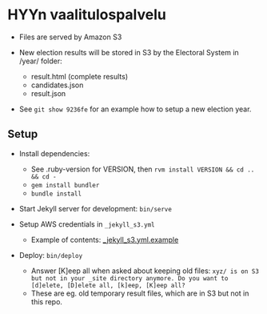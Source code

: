 
HYYn vaalitulospalvelu
======================

- Files are served by Amazon S3

- New election results will be stored in S3 by the Electoral System in /year/ folder:
  - result.html (complete results)
  - candidates.json
  - result.json

- See `git show 9236fe` for an example how to setup a new election year.


## Setup

- Install dependencies:
  - See .ruby-version for VERSION, then
   `rvm install VERSION && cd .. && cd -`
  - `gem install bundler`
  - `bundle install`

- Start Jekyll server for development:
  `bin/serve`

- Setup AWS credentials in `_jekyll_s3.yml`
  - Example of contents: [_jekyll_s3.yml.example](_jekyll_s3.yml.example)

- Deploy:
  `bin/deploy`

  - Answer [K]eep all when asked about keeping old files:
  `xyz/ is on S3 but not in your _site directory anymore. Do you want to [d]elete, [D]elete all, [k]eep, [K]eep all?`
  - These are eg. old temporary result files, which are in S3 but not in
    this repo.
